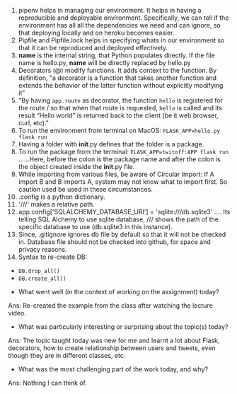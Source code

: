 1. pipenv helps in managing our environment. It helps in having a reproducible and deployable environment. Specifically, we can tell if the environment has all all the dependencies we need and can ignore, so that deploying locally and on heroku becomes easier. 
2. Pipfile and Pipfile.lock helps in specifying whats in our environment so that it can be reproduced and deployed effectively.
3. __name__ is the internal string, that Python populates directly. If the file name is hello.py, __name__ will be directly replaced by hello.py
4. Decorators (@) modify functions. It adds context to the function. By definition, "a decorator is a function that takes another function and extends the behavior of the latter function without explicitly modifying it"
5. "By having `app.route` as decorator, the function `hello` is registered for the route / so that when that route is requested, `hello` is called and its result “Hello world” is returned back to the client (be it web browser, curl, etc)."
6. To run the environment from terminal on MacOS:  `FLASK_APP=hello.py flask run`
7. Having a folder with __init__.py defines that the folder is a package.
8. To run the package from the terminal: `FLASK_APP=twitoff:APP flask run` ......Here, before the colon is the package name and after the colon is the object created inside the __init__.py file.
9. While importing from various files, be aware of Circular Import: If A import B and B imports A, system may not know what to import first. So caution used be used in these circumstances.
10. .config is a python dictionary.
11. '///' makes a relative path.
12. app.config['SQLALCHEMY_DATABASE_URI'] = 'sqlite:///db.sqlite3' .... Its telling SQL Alchemy to use sqlite database, /// shows the path of the specific database to use (db.sqlite3 in this instance).
13. Since, .gitignore ignores db file by default so that it will not be checked in. Database file should not be checked into github, for space and privacy reasons.
14. Syntax to re-create DB: 
- `DB.drop_all()`
- `DB.create_all()`


* What went well (in the context of working on the assignment) today?

Ans: Re-created the example from the class after watching the lecture video.

* What was particularly interesting or surprising about the topic(s) today?

Ans: The topic taught today was new for me and learnt a lot about Flask, decorators, how to create relationship between users and tweets, even though they are in different classes, etc.

* What was the most challenging part of the work today, and why?

Ans: Nothing I can think of.
